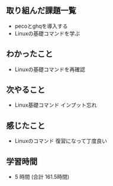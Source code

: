 ## 取り組んだ課題一覧
- pecoとghqを導入する
- Linuxの基礎コマンドを学ぶ
## わかったこと
- Linuxの基礎コマンドを再確認
## 次やること
- Linux基礎コマンド インプット忘れ
## 感じたこと
- Linuxのコマンド 復習になって丁度良い
## 学習時間
- 5 時間 (合計 161.5時間)
